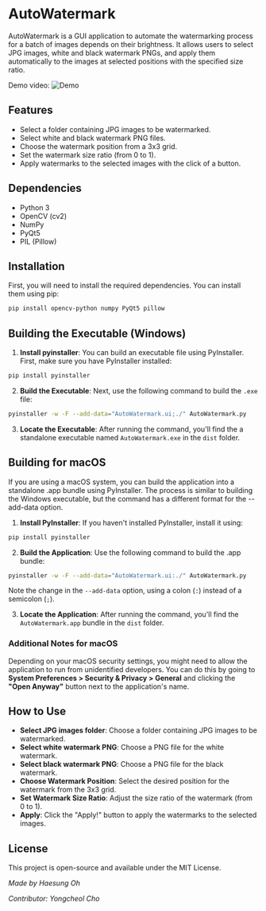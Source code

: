 # AutoWatermark
AutoWatermark is a GUI application to automate the watermarking process for a batch of images depends on their brightness. It allows users to select JPG images, white and black watermark PNGs, and apply them automatically to the images at selected positions with the specified size ratio.

Demo video:
![Demo](./Assets/demo.gif)

## Features
* Select a folder containing JPG images to be watermarked.
* Select white and black watermark PNG files.
* Choose the watermark position from a 3x3 grid.
* Set the watermark size ratio (from 0 to 1).
* Apply watermarks to the selected images with the click of a button.

## Dependencies
* Python 3
* OpenCV (cv2)
* NumPy
* PyQt5
* PIL (Pillow)

## Installation
First, you will need to install the required dependencies. You can install them using pip:

```bash
pip install opencv-python numpy PyQt5 pillow
```

## Building the Executable (Windows)
1. **Install pyinstaller**: You can build an executable file using PyInstaller. First, make sure you have PyInstaller installed:

```bash
pip install pyinstaller
```

2. **Build the Executable**: Next, use the following command to build the `.exe` file:

```bash
pyinstaller -w -F --add-data="AutoWatermark.ui;./" AutoWatermark.py
```

3. **Locate the Executable**: After running the command, you'll find the a standalone executable named `AutoWatermark.exe` in the `dist` folder.

## Building for macOS
If you are using a macOS system, you can build the application into a standalone .app bundle using PyInstaller. The process is similar to building the Windows executable, but the command has a different format for the --add-data option.

1. **Install PyInstaller**: If you haven't installed PyInstaller, install it using:

```bash
pip install pyinstaller
```
2. **Build the Application**: Use the following command to build the .app bundle:

```bash
pyinstaller -w -F --add-data="AutoWatermark.ui:./" AutoWatermark.py
```
Note the change in the `--add-data` option, using a colon (`:`) instead of a semicolon (`;`).

3. **Locate the Application**: After running the command, you'll find the `AutoWatermark.app` bundle in the `dist` folder.

### Additional Notes for macOS
Depending on your macOS security settings, you might need to allow the application to run from unidentified developers. You can do this by going to **System Preferences > Security & Privacy > General** and clicking the **"Open Anyway"** button next to the application's name.

## How to Use
* **Select JPG images folder**: Choose a folder containing JPG images to be watermarked.
* **Select white watermark PNG**: Choose a PNG file for the white watermark.
* **Select black watermark PNG**: Choose a PNG file for the black watermark.
* **Choose Watermark Position**: Select the desired position for the watermark from the 3x3 grid.
* **Set Watermark Size Ratio**: Adjust the size ratio of the watermark (from 0 to 1).
* **Apply**: Click the "Apply!" button to apply the watermarks to the selected images.

## License
This project is open-source and available under the MIT License.

*Made by Haesung Oh*

*Contributor: Yongcheol Cho*

